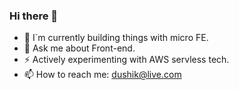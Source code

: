 ### Hi there 👋

<!--
**dush-ik/dush-ik** is a ✨ _special_ ✨ repository because its `README.md` (this file) appears on your GitHub profile.

Here are some ideas to get you started:


- 🌱 I`m currently learning ...
- 👯 I`m looking to collaborate on ...
- 🤔 I`m looking for help with ...

- 😄 Pronouns: ...
- ⚡ Fun fact: ...
-->

- 🔭 I`m currently building things with micro FE.
- 💬 Ask me about Front-end.
- ⚡ Actively experimenting with AWS servless tech.
- 📫 How to reach me: dushik@live.com
